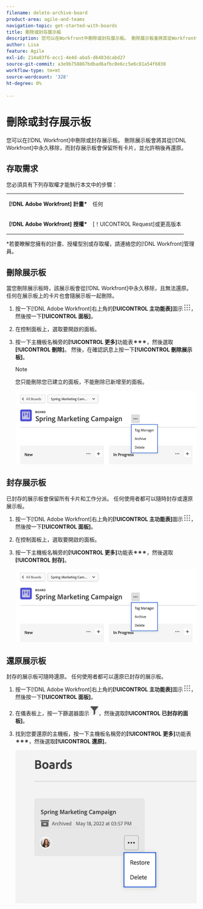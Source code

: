 ```yaml
---
filename: delete-archive-board
product-area: agile-and-teams
navigation-topic: get-started-with-boards
title: 刪除或封存展示板
description: 您可以在Workfront中刪除或封存展示板。 刪除展示板會將其從Workfront中永久移除，而封存展示板會保留所有卡片，並容許日後還原。
author: Lisa
feature: Agile
exl-id: 214a83f6-ecc1-4e4d-aba5-d6483dcabd27
source-git-commit: a3e9b758867bdbad6afbc0e6cc5e6c81a54f6030
workflow-type: tm+mt
source-wordcount: '328'
ht-degree: 0%

---
```


# 刪除或封存展示板

您可以在[!DNL Workfront]中刪除或封存展示板。 刪除展示板會將其從[!DNL Workfront]中永久移除，而封存展示板會保留所有卡片，並允許稍後再還原。

## 存取需求

您必須具有下列存取權才能執行本文中的步驟：

<table style="table-layout:auto"> 
 <col> 
 </col> 
 <col> 
 </col> 
 <tbody> 
  <tr> 
   <td role="rowheader"><strong>[!DNL Adobe Workfront] 計畫*</strong></td> 
   <td> <p>任何</p> </td> 
  </tr> 
  <tr> 
   <td role="rowheader"><strong>[!DNL Adobe Workfront] 授權*</strong></td> 
   <td> <p>[！UICONTROL Request]或更高版本</p> </td> 
  </tr>
   </tbody> 
</table>

&#42;若要瞭解您擁有的計畫、授權型別或存取權，請連絡您的[!DNL Workfront]管理員。

## 刪除展示板

當您刪除展示板時，該展示板會從[!DNL Workfront]中永久移除，且無法還原。 任何在展示板上的卡片也會隨展示板一起刪除。

1. 按一下[!DNL Adobe Workfront]右上角的&#x200B;**[!UICONTROL 主功能表]**&#x200B;圖示![](assets/main-menu-icon.png)，然後按一下&#x200B;**[!UICONTROL 面板]**。
1. 在控制面板上，選取要開啟的面板。
1. 按一下主機板名稱旁的&#x200B;**[!UICONTROL 更多]**&#x200B;功能表![[!UICONTROL 更多功能表]](assets/more-icon-spectrum.png)，然後選取&#x200B;**[!UICONTROL 刪除]**。 然後，在確認訊息上按一下&#x200B;**[!UICONTROL 刪除展示板]**。

   >[!NOTE]
   >
   >您只能刪除您已建立的面板，不能刪除已新增至的面板。

   ![展示板其他功能表](assets/boards-board-more-menu.png)

## 封存展示板

已封存的展示板會保留所有卡片和工作分派。 任何使用者都可以隨時封存或還原展示板。

1. 按一下[!DNL Adobe Workfront]右上角的&#x200B;**[!UICONTROL 主功能表]**&#x200B;圖示![](assets/main-menu-icon.png)，然後按一下&#x200B;**[!UICONTROL 面板]**。
1. 在控制面板上，選取要開啟的面板。
1. 按一下主機板名稱旁的&#x200B;**[!UICONTROL 更多]**&#x200B;功能表![[!UICONTROL 更多功能表]](assets/more-icon-spectrum.png)，然後選取&#x200B;**[!UICONTROL 封存]**。

   ![展示板其他功能表](assets/boards-board-more-menu.png)

## 還原展示板

封存的展示板可隨時還原。 任何使用者都可以還原已封存的展示板。

1. 按一下[!DNL Adobe Workfront]右上角的&#x200B;**[!UICONTROL 主功能表]**&#x200B;圖示![](assets/main-menu-icon.png)，然後按一下&#x200B;**[!UICONTROL 面板]**。
1. 在儀表板上，按一下篩選器圖示![篩選器](assets/filter-icon-spectrum-25x25.png)，然後選取&#x200B;**[!UICONTROL 已封存的面板]**。
1. 找到您要還原的主機板，按一下主機板名稱旁的&#x200B;**[!UICONTROL 更多]**&#x200B;功能表![更多](assets/more-icon-spectrum.png)，然後選取&#x200B;**[!UICONTROL 還原]**。

   ![還原展示板](assets/boards-dashboard-restore.png)
